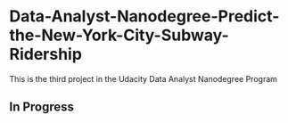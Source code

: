 # Data-Analyst-Nanodegree-Predict-the-New-York-City-Subway-Ridership
This is the third project in the Udacity Data Analyst Nanodegree Program
## In Progress